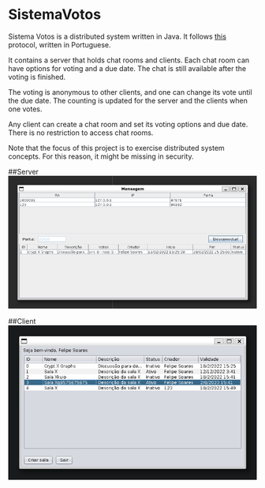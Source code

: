 # SistemaVotos

Sistema Votos is a distributed system written in Java. It follows [this](https://github.com/Felipe31/SistemaVotos/blob/master/datagramas.txt)
protocol, written in Portuguese.

It contains a server that holds chat rooms and clients. Each chat room can have options for voting and a due date. The chat is still available after the voting is finished.

The voting is anonymous to other clients, and one can change its vote until the due date. The counting is updated for the server and the clients when one votes.

Any client can create a chat room and set its voting options and due date. There is no restriction to access chat rooms.


Note that the focus of this project is to exercise distributed system concepts. For this reason, it might be missing in security.

##Server
<img src="docs/screenshots/server.png" alt="Server" width="700"/>

##Client
<img src="docs/screenshots/client.png" alt="Client" width="700"/>
